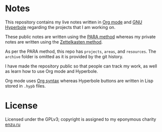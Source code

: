 # Notes

This repository contains my live notes written in [Org mode](https://orgmode.org/) and [GNU Hyperbole](https://www.gnu.org/software/hyperbole/) regarding the projects that I am working on.

These public notes are written using the [PARA method](https://www.buildingasecondbrain.com/para) whereas my private notes are written using the [Zettelkasten method](https://en.wikipedia.org/wiki/Zettelkasten).

As per the PARA method, this repo has `projects`, `areas`, and `resources`. The `archive` folder is omitted as it is provided by the git history.

I have made the repository public so that people can track my work, as well as learn how to use Org mode and Hyperbole.

Org mode uses [Org syntax](https://orgmode.org/worg/dev/org-syntax.html) whereas Hyperbole buttons are written in Lisp stored in `.hypb` files.

# License

Licensed under the GPLv3; copyright is assigned to my eponymous charity [enzu.ru](https://enzu.ru)
